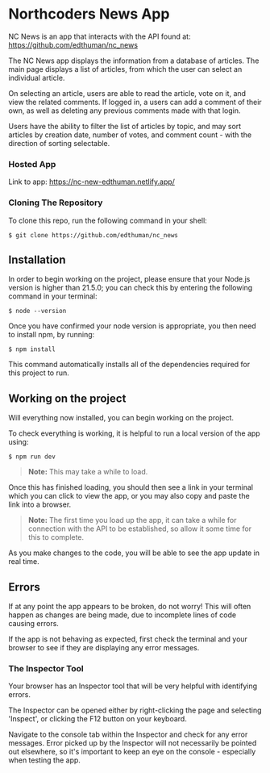 # Northcoders News App

NC News is an app that interacts with the API found at: https://github.com/edthuman/nc_news

The NC News app displays the information from a database of articles. The main page displays a list of articles, from which the user can select an individual article.

On selecting an article, users are able to read the article, vote on it, and view the related comments. If logged in, a users can add a comment of their own, as well as deleting any previous comments made with that login.

Users have the ability to filter the list of articles by topic, and may sort articles by creation date, number of votes, and comment count - with the direction of sorting selectable.

### Hosted App

Link to app: https://nc-new-edthuman.netlify.app/

### Cloning The Repository

To clone this repo, run the following command in your shell:

```console
$ git clone https://github.com/edthuman/nc_news
```

## Installation

In order to begin working on the project, please ensure that your Node.js version is higher than 21.5.0; you can check this by entering the following command in your terminal:

```console
$ node --version
```

Once you have confirmed your node version is appropriate, you then need to install npm, by running:

```console
$ npm install
```

This command automatically installs all of the dependencies required for this project to run.

## Working on the project

Will everything now installed, you can begin working on the project.

To check everything is working, it is helpful to run a local version of the app using:

```console
$ npm run dev
```

> **Note:**
> This may take a while to load.

Once this has finished loading, you should then see a link in your terminal which you can click to view the app, or you may also copy and paste the link into a browser.

> **Note:**
> The first time you load up the app, it can take a while for connection with the API to be established, so allow it some time for this to complete.

As you make changes to the code, you will be able to see the app update in real time.

## Errors
If at any point the app appears to be broken, do not worry! This will often happen as changes are being made, due to incomplete lines of code causing errors.

If the app is not behaving as expected, first check the terminal and your browser to see if they are displaying any error messages.

### The Inspector Tool
Your browser has an Inspector tool that will be very helpful with identifying errors.

The Inspector can be opened either by right-clicking the page and selecting 'Inspect', or clicking the F12 button on your keyboard.

Navigate to the console tab within the Inspector and check for any error messages. Error picked up by the Inspector will not necessarily be pointed out elsewhere, so it's important to keep an eye on the console - especially when testing the app.
